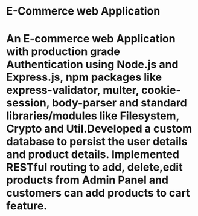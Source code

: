 # E-Commerce web Application  
# An E-commerce web Application with production grade Authentication using Node.js and Express.js, npm packages like express-validator, multer, cookie-session, body-parser and standard libraries/modules like Filesystem, Crypto and Util.Developed a custom database to persist the user details and product details. Implemented RESTful routing to add, delete,edit products from Admin Panel and customers can add products to cart feature.

